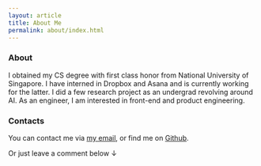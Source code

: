 ```yaml
---
layout: article
title: About Me
permalink: about/index.html
---
```


### About

I obtained my CS degree with first class honor from National University of Singapore. I have interned in Dropbox and Asana and is currently working for the latter. I did a few research project as an undergrad revolving around AI. As an engineer, I am interested in front-end and product engineering.

### Contacts

You can contact me via <a href='mailto:yyjhao@gmail.com'>my email</a>, or find me on <a href="https://github.com/yyjhao">Github</a>.

Or just leave a comment below <span class='down-arrow'>&darr; </span>
</p>
